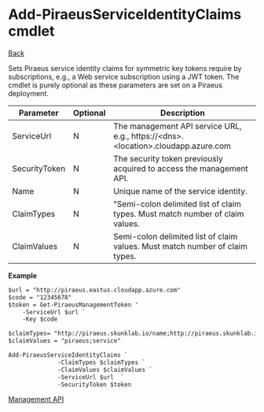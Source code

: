 ﻿

Add-PiraeusServiceIdentityClaims cmdlet
=====
[Back](MgmtApi.md)

Sets Piraeus service identity claims for symmetric key tokens require by subscriptions, e.g., a Web service subscription using a JWT token.  The cmdlet is purely optional as these parameters are set on a Piraeus deployment.

**Parameter** | **Optional** | **Description**                                                                       |
|---------------|--------------|---------------------------------------------------------------------------------------|
| ServiceUrl    | N            | The management API service URL, e.g., https://\<dns\>.\<location\>.cloudapp.azure.com |
| SecurityToken | N            | The security token previously acquired to access the management API.                  |
| Name|N| Unique name of the service identity.                                                                                                                                              |
| ClaimTypes|N| "Semi-colon delimited list of claim types.  Must match number of claim values.                                                                                                                                            |
| ClaimValues|N| Semi-colon delimited list of claim values.  Must match number of claim types.                                                                                                                                          |

**Example**

```diff
$url = "http://piraeus.eastus.cloudapp.azure.com"  
$code = "12345678"  
$token = Get-PiraeusManagementToken '
	-ServiceUrl $url `
	-Key $code 

$claimTypes= "http://piraeus.skunklab.io/name;http://piraeus.skunklab.io/role"
$claimValues = "piraeus;service"

Add-PiraeusServiceIdentityClaims `
              -ClaimTypes $claimTypes `
              -ClaimValues $claimValues `
              -ServiceUrl $url  `
              -SecurityToken $token

```
[Management API](MgmtApi.md)


